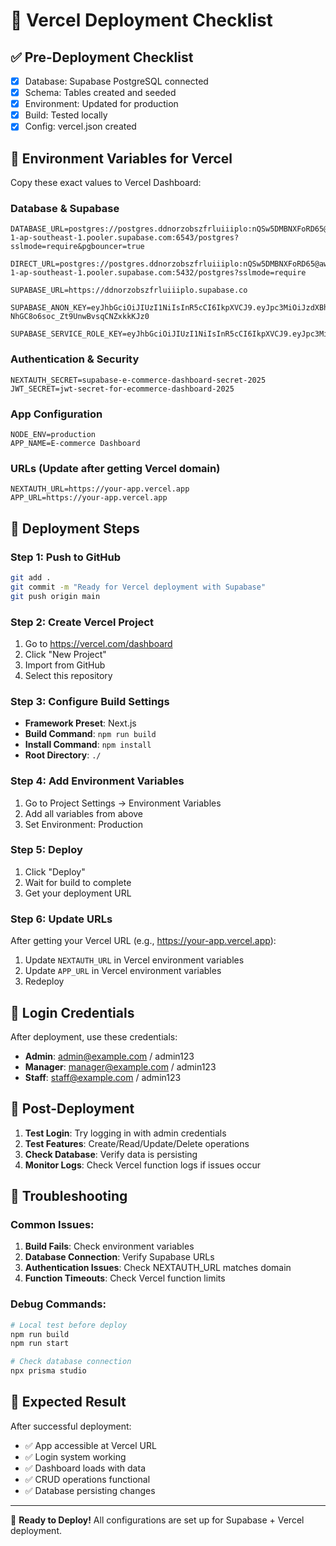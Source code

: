 # 🚀 Vercel Deployment Checklist

## ✅ Pre-Deployment Checklist

- [x] Database: Supabase PostgreSQL connected
- [x] Schema: Tables created and seeded
- [x] Environment: Updated for production
- [x] Build: Tested locally
- [x] Config: vercel.json created

## 📝 Environment Variables for Vercel

Copy these exact values to Vercel Dashboard:

### Database & Supabase
```
DATABASE_URL=postgres://postgres.ddnorzobszfrluiiiplo:nQSw5DMBNXFoRD65@aws-1-ap-southeast-1.pooler.supabase.com:6543/postgres?sslmode=require&pgbouncer=true

DIRECT_URL=postgres://postgres.ddnorzobszfrluiiiplo:nQSw5DMBNXFoRD65@aws-1-ap-southeast-1.pooler.supabase.com:5432/postgres?sslmode=require

SUPABASE_URL=https://ddnorzobszfrluiiiplo.supabase.co

SUPABASE_ANON_KEY=eyJhbGciOiJIUzI1NiIsInR5cCI6IkpXVCJ9.eyJpc3MiOiJzdXBhYmFzZSIsInJlZiI6ImRkbm9yem9ic3pmcmx1aWlpcGxvIiwicm9sZSI6ImFub24iLCJpYXQiOjE3NTgyNDA4NjMsImV4cCI6MjA3MzgxNjg2M30.epZsYHiZM8r-NhGC8o6soc_Zt9UnwBvsqCNZxkkKJz0

SUPABASE_SERVICE_ROLE_KEY=eyJhbGciOiJIUzI1NiIsInR5cCI6IkpXVCJ9.eyJpc3MiOiJzdXBhYmFzZSIsInJlZiI6ImRkbm9yem9ic3pmcmx1aWlpcGxvIiwicm9sZSI6InNlcnZpY2Vfcm9sZSIsImlhdCI6MTc1ODI0MDg2MywiZXhwIjoyMDczODE2ODYzfQ.dPBsTMby_yb6ALEcwF__u1T5O75QnH0FNHAMMO8VTqg
```

### Authentication & Security
```
NEXTAUTH_SECRET=supabase-e-commerce-dashboard-secret-2025
JWT_SECRET=jwt-secret-for-ecommerce-dashboard-2025
```

### App Configuration
```
NODE_ENV=production
APP_NAME=E-commerce Dashboard
```

### URLs (Update after getting Vercel domain)
```
NEXTAUTH_URL=https://your-app.vercel.app
APP_URL=https://your-app.vercel.app
```

## 🔗 Deployment Steps

### Step 1: Push to GitHub
```bash
git add .
git commit -m "Ready for Vercel deployment with Supabase"
git push origin main
```

### Step 2: Create Vercel Project
1. Go to https://vercel.com/dashboard
2. Click "New Project"
3. Import from GitHub
4. Select this repository

### Step 3: Configure Build Settings
- **Framework Preset**: Next.js
- **Build Command**: `npm run build`
- **Install Command**: `npm install`
- **Root Directory**: `./`

### Step 4: Add Environment Variables
1. Go to Project Settings → Environment Variables
2. Add all variables from above
3. Set Environment: Production

### Step 5: Deploy
1. Click "Deploy"
2. Wait for build to complete
3. Get your deployment URL

### Step 6: Update URLs
After getting your Vercel URL (e.g., https://your-app.vercel.app):
1. Update `NEXTAUTH_URL` in Vercel environment variables
2. Update `APP_URL` in Vercel environment variables
3. Redeploy

## 🔑 Login Credentials

After deployment, use these credentials:

- **Admin**: admin@example.com / admin123
- **Manager**: manager@example.com / admin123
- **Staff**: staff@example.com / admin123

## 🔧 Post-Deployment

1. **Test Login**: Try logging in with admin credentials
2. **Test Features**: Create/Read/Update/Delete operations
3. **Check Database**: Verify data is persisting
4. **Monitor Logs**: Check Vercel function logs if issues occur

## 🚨 Troubleshooting

### Common Issues:
1. **Build Fails**: Check environment variables
2. **Database Connection**: Verify Supabase URLs
3. **Authentication Issues**: Check NEXTAUTH_URL matches domain
4. **Function Timeouts**: Check Vercel function limits

### Debug Commands:
```bash
# Local test before deploy
npm run build
npm run start

# Check database connection
npx prisma studio
```

## 📱 Expected Result

After successful deployment:
- ✅ App accessible at Vercel URL
- ✅ Login system working
- ✅ Dashboard loads with data
- ✅ CRUD operations functional
- ✅ Database persisting changes

---

🎉 **Ready to Deploy!** All configurations are set up for Supabase + Vercel deployment.
